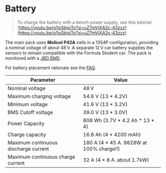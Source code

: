 # Battery

> To charge the battery with a bench power supply, see this tutorial: [https://youtu.be/g1jsSbjsiTo?si=uZ7mVjXA2c-43zzz](https://youtu.be/g1jsSbjsiTo?si=uZ7mVjXA2c-43zzz)

The main pack uses **Molicel P42A** cells in a 13S4P configuration, providing a nominal voltage of about 48 V. A separate 12 V car battery supplies the sensors to remain compatible with the Formula Student car. The pack is monitored with a [JBD BMS](https://www.notion.so/BMS-Bater-a-Kart-JBD-16078747314380e68688c3ab787fc1f7?pvs=21).

For battery placement rationale see the [FAQ](../../faq.md#battery).

| Parameter | Value |
|-----------|-------|
| Nominal voltage | 48 V |
| Maximum charging voltage | 54.6 V (13 * 4.2V) |
| Minimum voltage | 41.6 V (13 * 3.2V) |
| BMS Cutoff voltage | 39.0 V (13 * 3.0V) |
| Power Capacity | 808 Wh (3.7V * 4.2 Ah * 13 * 4) |
| Charge capacity | 16.8 Ah (4 * 4200 mAh) |
| Maximum continuous discharge current | 180 A (4 * 45 A. 9828W at 100% charge!!) |
| Maximum continuous charge current | 32 A (4 * 8 A. about 1.7kW) |
